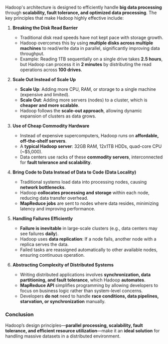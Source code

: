 
Hadoop's architecture is designed to efficiently handle **big data processing** through **scalability, fault tolerance, and optimized data processing**. The key principles that make Hadoop highly effective include:

1. **Breaking the Disk Read Barrier**
    
    - Traditional disk read speeds have not kept pace with storage growth.
    - Hadoop overcomes this by using **multiple disks across multiple machines** to read/write data in parallel, significantly improving data throughput.
    - Example: Reading 1TB sequentially on a single drive takes **2.5 hours**, but Hadoop can process it in **2 minutes** by distributing the read operations across **100 drives**.
2. **Scale Out Instead of Scale Up**
    
    - **Scale Up**: Adding more CPU, RAM, or storage to a single machine (expensive and limited).
    - **Scale Out**: Adding more servers (nodes) to a cluster, which is **cheaper and more scalable**.
    - Hadoop follows the **scale-out approach**, allowing dynamic expansion of clusters as data grows.
3. **Use of Cheap Commodity Hardware**
    
    - Instead of expensive supercomputers, Hadoop runs on **affordable, off-the-shelf servers**.
    - A **typical Hadoop server**: 32GB RAM, 12x1TB HDDs, quad-core CPU (~$5,000).
    - Data centers use racks of these **commodity servers**, interconnected for **fault tolerance and scalability**.
4. **Bring Code to Data Instead of Data to Code (Data Locality)**
    
    - Traditional systems load data into processing nodes, causing **network bottlenecks**.
    - Hadoop **collocates processing and storage** within each node, reducing data transfer overhead.
    - **MapReduce jobs** are sent to nodes where data resides, minimizing latency and improving performance.
5. **Handling Failures Efficiently**
    
    - **Failure is inevitable** in large-scale clusters (e.g., data centers may see failures **daily**).
    - Hadoop uses **data replication**: If a node fails, another node with a replica serves the data.
    - Failed tasks are reassigned automatically to other available nodes, ensuring continuous operation.
6. **Abstracting Complexity of Distributed Systems**
    
    - Writing distributed applications involves **synchronization, data partitioning, and fault tolerance**, which Hadoop **automates**.
    - **MapReduce API** simplifies programming by allowing developers to focus on business logic rather than system-level concerns.
    - Developers **do not** need to handle **race conditions, data pipelines, starvation, or synchronization** manually.

### **Conclusion**

Hadoop’s design principles—**parallel processing, scalability, fault tolerance, and efficient resource utilization**—make it an **ideal solution** for handling massive datasets in a distributed environment.
